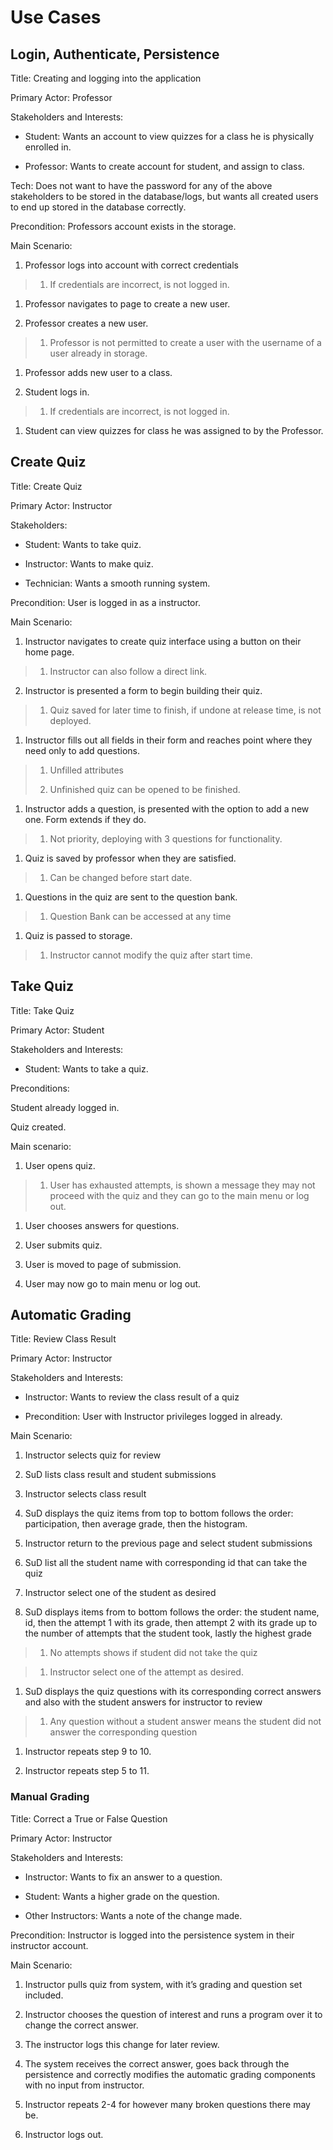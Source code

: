 # Use Cases

## Login, Authenticate, Persistence

Title: Creating and logging into the application

Primary Actor: Professor

Stakeholders and Interests:

- Student: Wants an account to view quizzes for a class he is physically enrolled in.

- Professor: Wants to create account for student, and assign to class.

Tech: Does not want to have the password for any of the above stakeholders to be stored in the database/logs, but wants all created users to end up stored in the database correctly.

Precondition: Professors account exists in the storage.

Main Scenario:

1. Professor logs into account with correct credentials

> 1. If credentials are incorrect, is not logged in.

1. Professor navigates to page to create a new user.

1. Professor creates a new user.

> 1. Professor is not permitted to create a user with the username of a user already in storage.

1. Professor adds new user to a class.

1. Student logs in.

> 1. If credentials are incorrect, is not logged in.

1. Student can view quizzes for class he was assigned to by the Professor.

## Create Quiz

Title: Create Quiz

Primary Actor: Instructor

Stakeholders:

- Student: Wants to take quiz.

- Instructor: Wants to make quiz.

- Technician: Wants a smooth running system.

Precondition: User is logged in as a instructor.

Main Scenario:

1. Instructor navigates to create quiz interface using a button on their home page.

> 1. Instructor can also follow a direct link.

2. Instructor is presented a form to begin building their quiz. 

> 1. Quiz saved for later time to finish, if undone at release time, is not deployed.

1. Instructor fills out all fields in their form and reaches point where they need only to add questions.

> 1. Unfilled attributes
>
> 1. Unfinished quiz can be opened to be finished.

1. Instructor adds a question, is presented with the option to add a new one. Form extends if they do.

> 1. Not priority, deploying with 3 questions for functionality.

1. Quiz is saved by professor when they are satisfied.

> 1. Can be changed before start date.

1. Questions in the quiz are sent to the question bank.

> 1. Question Bank can be accessed at any time

1. Quiz is passed to storage.

> 1. Instructor cannot modify the quiz after start time.

## Take Quiz

Title: Take Quiz

Primary Actor: Student

Stakeholders and Interests:

- Student: Wants to take a quiz.

Preconditions:

Student already logged in.

Quiz created.

Main scenario:

1. User opens quiz.

> 1. User has exhausted attempts, is shown a message they may not proceed with the quiz and they can go to the main menu or log out.

1. User chooses answers for questions.

1. User submits quiz.

1. User is moved to page of submission.

1. User may now go to main menu or log out.

## Automatic Grading

Title: Review Class Result

Primary Actor: Instructor

Stakeholders and Interests:

- Instructor: Wants to review the class result of a quiz

- Precondition: User with Instructor privileges logged in already.

Main Scenario:

1. Instructor selects quiz for review

1. SuD lists class result and student submissions

1. Instructor selects class result

1. SuD displays the quiz items from top to bottom follows the order: participation, then average grade, then the histogram.

1. Instructor return to the previous page and select student submissions

1. SuD list all the student name with corresponding id that can take the quiz

1. Instructor select one of the student as desired

1. SuD displays items from to bottom follows the order: the student name, id, then the attempt 1 with its grade, then attempt 2 with its grade up to the number of attempts that the student took, lastly the highest grade

> 1. No attempts shows if student did not take the quiz

> 1. Instructor select one of the attempt as desired.

1. SuD displays the quiz questions with its corresponding correct answers and also with the student answers for instructor to review

> 1. Any question without a student answer means the student did not answer the corresponding question

1. Instructor repeats step 9 to 10.

1. Instructor repeats step 5 to 11.

### Manual Grading

Title: Correct a True or False Question

Primary Actor: Instructor

Stakeholders and Interests:

- Instructor: Wants to fix an answer to a question.

- Student: Wants a higher grade on the question.

- Other Instructors: Wants a note of the change made.

Precondition: Instructor is logged into the persistence system in their instructor account.

Main Scenario:

1. Instructor pulls quiz from system, with it’s grading and question set included.

1. Instructor chooses the question of interest and runs a program over it to change the correct answer.

1. The instructor logs this change for later review.

1. The system receives the correct answer, goes back through the persistence and correctly modifies the automatic grading components with no input from instructor.

1. Instructor repeats 2-4 for however many broken questions there may be.

1. Instructor logs out. 

